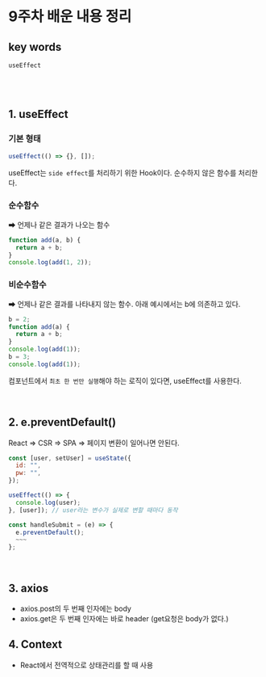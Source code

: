 # 9주차 배운 내용 정리

## key words

`useEffect`

<br><br>

## 1. useEffect

### 기본 형태

```js
useEffect(() => {}, []);
```

useEffect는 `side effect`를 처리하기 위한 Hook이다. 순수하지 않은 함수를 처리한다.

### 순수함수

➡ 언제나 같은 결과가 나오는 함수

```js
function add(a, b) {
  return a + b;
}
console.log(add(1, 2));
```

### 비순수함수

➡ 언제나 같은 결과를 나타내지 않는 함수. 아래 예시에서는 b에 의존하고 있다.

```js
b = 2;
function add(a) {
  return a + b;
}
console.log(add(1));
b = 3;
console.log(add(1));
```

컴포넌트에서 `최초 한 번만 실행`해야 하는 로직이 있다면, useEffect를 사용한다.

<br>

## 2. e.preventDefault()

React => CSR => SPA => 페이지 변환이 일어나면 안된다.

```js
const [user, setUser] = useState({
  id: "",
  pw: "",
});

useEffect(() => {
  console.log(user);
}, [user]); // user라는 변수가 실제로 변할 때마다 동작

const handleSubmit = (e) => {
  e.preventDefault();
  ~~~
};
```

<br>

## 3. axios

- axios.post의 두 번째 인자에는 body
- axios.get은 두 번째 인자에는 바로 header (get요청은 body가 없다.)

## 4. Context

- React에서 전역적으로 상태관리를 할 때 사용
